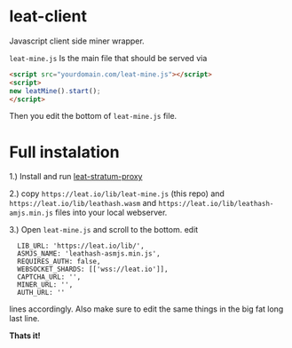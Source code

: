 # leat-client
Javascript client side miner wrapper.

`leat-mine.js` Is the main file that should be served via

```html
<script src="yourdomain.com/leat-mine.js"></script>
<script>
new leatMine().start();
</script>
```

Then you edit the bottom of `leat-mine.js` file.

# Full instalation

1.) Install and run [leat-stratum-proxy](https://github.com/ileathan/leat-stratum-proxy)

2.) copy `https://leat.io/lib/leat-mine.js` (this repo) and `https://leat.io/lib/leathash.wasm` and `https://leat.io/lib/leathash-amjs.min.js` files into your local webserver.

3.) Open `leat-mine.js` and scroll to the bottom. edit

```
  LIB_URL: 'https://leat.io/lib/',
  ASMJS_NAME: 'leathash-asmjs.min.js',
  REQUIRES_AUTH: false,
  WEBSOCKET_SHARDS: [['wss://leat.io']],
  CAPTCHA_URL: '',
  MINER_URL: '',
  AUTH_URL: ''
```

lines accordingly. Also make sure to edit the same things in the big fat long last line.

**Thats it!**
